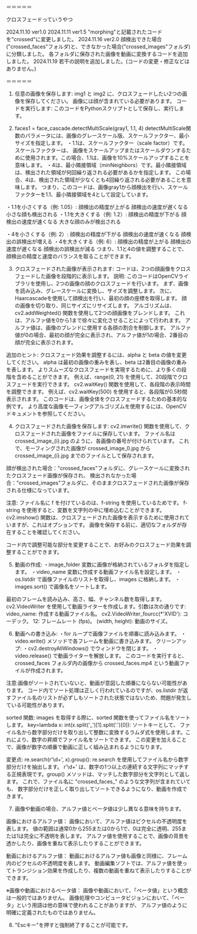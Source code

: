 ＝＝＝＝＝

クロスフェードっていうやつ

2024.11.10 ver1.0
2024.11.11 ver1.5 "morphing"と記載されたコードを"crossed"に変更しました。
2024.11.16 ver2.0 顔検出できた場合("crossed_faces"フォルダ)と、できなかった場合("crossed_images"フォルダ)に分類しました。
                  各フォルダに保存された画像を動画に変換するコードを追加しました。
2024.11.19        若干の説明を追加しました。(コードの変更・修正などはありません。)

＝＝＝＝＝

1. 任意の画像を保存します: 
img1 と img2 に、クロスフェードしたい2つの画像を保存してください。 
画像には顔が含まれている必要があります。
コードを実行します: このコードをPythonスクリプトとして保存し、実行します。

2. faces1 = face_cascade.detectMultiScale(gray1, 1.1, 4)
detectMultiScale関数のパラメータには、画像のグレースケール版、スケールファクター、最小サイズを指定します。
・1.1は、スケールファクター（scale factor）です。スケールファクターは、
画像をスケールアップまたはスケールダウンするために使用されます。この場合、1.1は、画像を10%スケールアップすることを意味します。
・4は、最小隣接領域（minNeighbors）です。最小隣接領域は、検出された領域が何回繰り返される必要があるかを指定します。
この場合、4は、検出された領域が少なくとも4回繰り返される必要があることを意味します。
つまり、このコードは、画像gray1から顔検出を行い、スケールファクターを1.1、最小隣接領域を4として設定しています。

・1.1を小さくする（例: 1.05）:
顔検出の精度が上がる
顔検出の速度が遅くなる
小さな顔も検出される
・1.1を大きくする（例: 1.2）:
顔検出の精度が下がる
顔検出の速度が速くなる
大きな顔のみが検出される

・4を小さくする（例: 2）:
顔検出の精度が下がる
顔検出の速度が速くなる
顔検出の誤検出が増える
・4を大きくする（例: 6）:
顔検出の精度が上がる
顔検出の速度が遅くなる
顔検出の誤検出が減る
つまり、1.1と4の値を調整することで、顔検出の精度と速度のバランスを取ることができます。

3. クロスフェードされた画像が表示されます: コードは、2つの顔画像をクロスフェードした画像を段階的に表示します。
説明:
このコードはOpenCVライブラリを使用し、2つの画像の顔のクロスフェードを行います。
まず、画像を読み込み、グレースケールに変換し、サイズを調整します。
次に、Haarcascadeを使用して顔検出を行い、最初の顔の座標を取得します。
顔の画像を切り取り、同じサイズにリサイズします。
アルゴリズムは、cv2.addWeighted() 関数を使用して2つの顔画像をブレンドします。 
これは、アルファ値を0から1まで徐々に変化させることによって行われます。
アルファ値は、画像のブレンドに使用する各顔の割合を制御します。 
アルファ値が0の場合、最初の顔が完全に表示され、アルファ値が1の場合、2番目の顔が完全に表示されます。

追加のヒント:
クロスフェード効果を調整するには、alpha と beta の値を変更してください。 
alpha は最初の画像の重みを表し、beta は2番目の画像の重みを表します。
よりスムーズなクロスフェードを実現するために、より多くの段階を含めることができます。 
例えば、range(0, 21) を使用して、20段階でクロスフェードを実行できます。
cv2.waitKey() 関数を使用して、各段階の表示時間を調整できます。 
例えば、cv2.waitKey(500) を使用すると、各段階が0.5秒間表示されます。
このコードは、画像全体をクロスフェードするための基本的な例です。 
より高度な画像モーフィングアルゴリズムを使用するには、OpenCVドキュメントを参照してください。

4. クロスフェードされた画像を保存します:
cv2.imwrite() 関数を使用して、クロスフェードされた画像をファイルに保存しています。
ファイル名は crossed_image_{i}.jpg のように、各画像の番号が付けられています。
これで、モーフィングされた画像が crossed_image_0.jpg から crossed_image_{i}.jpg までのファイルとして保存されます。

顔が検出された場合："crossed_faces"フォルダに、グレースケールに変換されたクロスフェード画像が保存され、
検出されなかった場合："crossed_images"フォルダに、そのままクロスフェードされた画像が保存される仕様になっています。

注意:
ファイル名に f を付けているのは、f-string を使用しているためです。 
f-string を使用すると、変数を文字列の中に埋め込むことができます。
cv2.imshow() 関数は、クロスフェードされた画像を表示するために使用されていますが、これはオプションです。
画像を保存する前に、適切なフォルダが存在することを確認してください。

コード内で調整可能な部分を変更することで、お好みのクロスフェード効果を調整することができます。

5. 動画の作成:
・image_folder 変数に画像が格納されているフォルダを指定します。
・video_name 変数に作成する動画ファイル名を設定します。
・os.listdir で画像ファイルのリストを取得し、images に格納します。
・images.sort() で画像名をソートします。

最初のフレームを読み込み、高さ、幅、チャンネル数を取得します。
cv2.VideoWriter を使用して動画ライターを作成します。引数は次の通りです:
video_name: 作成する動画ファイル名。
cv2.VideoWriter_fourcc(*'XVID'): コーデック。
12: フレームレート (fps)。
(width, height): 動画のサイズ。

6. 動画への書き込み:
・for ループで画像ファイルを順番に読み込みます。
・video.write() メソッドで各フレームを動画に書き込みます。
クリーンアップ:
・cv2.destroyAllWindows() でウィンドウを閉じます。
・video.release() で動画ライターを解放します。
このコードを実行すると、crossed_faces フォルダ内の画像から crossed_faces.mp4 という動画ファイルが作成されます。

注意:画像がソートされていないと、動画が意図した順番にならない可能性があります。 コード内でソート処理は正しく行われているのですが、os.listdir が返すファイル名のリストが必ずしもソートされた状態ではないため、問題が発生している可能性があります。

sorted 関数: 
images を取得する際に、sorted 関数を使ってファイル名をソートします。
key=lambda x: int(x.split('_')[1].split('.')[0]): ソートキーとして、
ファイル名から数字部分だけを取り出して整数に変換するラムダ式を使用します。これにより、数字の昇順でファイル名をソートできます。
この変更を加えることで、画像が数字の順番で動画に正しく組み込まれるようになります。

変更点:
re.search(r'\d+', x).group(): re.search を使用してファイル名から数字部分だけを抽出します。
r'\d+' は、数字の1つ以上の連続する文字列にマッチする正規表現です。group() メソッドは、マッチした数字部分を文字列として返します。
これで、ファイル名に "crossed_faces_" のような文字列が含まれていても、
数字部分だけを正しく取り出してソートできるようになり、動画を作成できます。

7. 画像や動画の場合、アルファ値とベータ値は少し異なる意味を持ちます。

画像におけるアルファ値：
画像において、アルファ値はピクセルの不透明度を表します。
値の範囲は通常0から255または0から1で、0は完全に透明、255または1は完全に不透明を表します。
アルファ値を使用することで、画像の背景を透かしたり、画像を重ねて表示したりすることができます。

動画におけるアルファ値：
動画におけるアルファ値も画像と同様に、フレーム内のピクセルの不透明度を表します。
動画編集ソフトでは、アルファ値を使ってトランジション効果を作成したり、複数の動画を重ねて表示したりすることができます。

※画像や動画におけるベータ値：
画像や動画において、「ベータ値」という概念は一般的ではありません。
画像処理やコンピュータビジョンにおいて、「ベータ」という用語は他の意味で使われることがありますが、
アルファ値のように明確に定義されたものではありません。

8. "Escキー"を押すと強制終了することが可能です。
